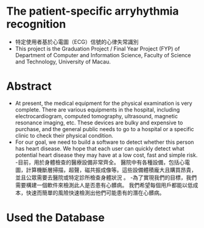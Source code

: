 # The patient-specific arryhythmia recognition
- 特定使用者基於心電圖（ECG）信號的心律失常識別
- This project is the Graduation Project / Final Year Project (FYP) of Department of Computer and Information Science, Faculty of Science and Technology, University of Macau.

# Abstract
- At present, the medical equipment for the physical examination is very complete. There are various equipments in the hospital, including electrocardiogram, computed tomography, ultrasound, magnetic resonance imaging, etc. These devices are bulky and expensive to purchase, and the general public needs to go to a hospital or a specific clinic to check their physical condition.
- For our goal, we need to build a software to detect whether this person has heart disease. We hope that each user can quickly detect what potential heart disease they may have at a low cost, fast and simple risk.
-目前，用於身體檢查的醫療設備非常齊全。 醫院中有各種設備，包括心電圖，計算機斷層掃描，超聲，磁共振成像等。這些設備體積龐大且購買昂貴，並且公眾需要去醫院或特定診所檢查身體狀況 。
-為了實現我們的目標，我們需要構建一個軟件來檢測此人是否患有心髒病。 我們希望每個用戶都能以低成本，快速而簡單的風險快速檢測出他們可能患有的潛在心髒病。
# Used the Database 

